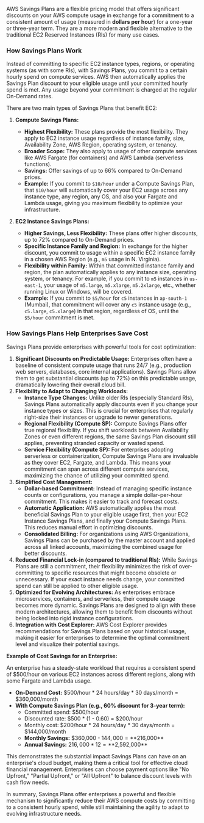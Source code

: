 AWS Savings Plans are a flexible pricing model that offers significant discounts on your AWS compute usage in exchange for a commitment to a consistent amount of usage (measured in **dollars per hour**) for a one-year or three-year term. They are a more modern and flexible alternative to the traditional EC2 Reserved Instances (RIs) for many use cases.

### How Savings Plans Work

Instead of committing to specific EC2 instance types, regions, or operating systems (as with some RIs), with Savings Plans, you commit to a certain hourly spend on compute services. AWS then automatically applies the Savings Plan discount to your eligible usage until your committed hourly spend is met. Any usage beyond your commitment is charged at the regular On-Demand rates.

There are two main types of Savings Plans that benefit EC2:

1.  **Compute Savings Plans:**
    * **Highest Flexibility:** These plans provide the most flexibility. They apply to EC2 instance usage regardless of instance family, size, Availability Zone, AWS Region, operating system, or tenancy.
    * **Broader Scope:** They also apply to usage of other compute services like AWS Fargate (for containers) and AWS Lambda (serverless functions).
    * **Savings:** Offer savings of up to 66% compared to On-Demand prices.
    * **Example:** If you commit to `$10/hour` under a Compute Savings Plan, that `$10/hour` will automatically cover your EC2 usage across any instance type, any region, any OS, and also your Fargate and Lambda usage, giving you maximum flexibility to optimize your infrastructure.

2.  **EC2 Instance Savings Plans:**
    * **Higher Savings, Less Flexibility:** These plans offer higher discounts, up to 72% compared to On-Demand prices.
    * **Specific Instance Family and Region:** In exchange for the higher discount, you commit to usage within a specific EC2 instance family in a chosen AWS Region (e.g., `m5` usage in N. Virginia).
    * **Flexibility within Family:** Within that committed instance family and region, the plan automatically applies to any instance size, operating system, or tenancy. For example, if you commit to `m5` instances in `us-east-1`, your usage of `m5.large`, `m5.xlarge`, `m5.2xlarge`, etc., whether running Linux or Windows, will be covered.
    * **Example:** If you commit to `$5/hour` for `c5` instances in `ap-south-1` (Mumbai), that commitment will cover any `c5` instance usage (e.g., `c5.large`, `c5.xlarge`) in that region, regardless of OS, until the `$5/hour` commitment is met.

### How Savings Plans Help Enterprises Save Cost

Savings Plans provide enterprises with powerful tools for cost optimization:

1.  **Significant Discounts on Predictable Usage:** Enterprises often have a baseline of consistent compute usage that runs 24/7 (e.g., production web servers, databases, core internal applications). Savings Plans allow them to get substantial discounts (up to 72%) on this predictable usage, dramatically lowering their overall cloud bill.
2.  **Flexibility to Adapt to Changing Workloads:**
    * **Instance Type Changes:** Unlike older RIs (especially Standard RIs), Savings Plans automatically apply discounts even if you change your instance types or sizes. This is crucial for enterprises that regularly right-size their instances or upgrade to newer generations.
    * **Regional Flexibility (Compute SP):** Compute Savings Plans offer true regional flexibility. If you shift workloads between Availability Zones or even different regions, the same Savings Plan discount still applies, preventing stranded capacity or wasted spend.
    * **Service Flexibility (Compute SP):** For enterprises adopting serverless or containerization, Compute Savings Plans are invaluable as they cover EC2, Fargate, and Lambda. This means your commitment can span across different compute services, maximizing the chance of utilizing your committed spend.
3.  **Simplified Cost Management:**
    * **Dollar-based Commitment:** Instead of managing specific instance counts or configurations, you manage a simple dollar-per-hour commitment. This makes it easier to track and forecast costs.
    * **Automatic Application:** AWS automatically applies the most beneficial Savings Plan to your eligible usage first, then your EC2 Instance Savings Plans, and finally your Compute Savings Plans. This reduces manual effort in optimizing discounts.
    * **Consolidated Billing:** For organizations using AWS Organizations, Savings Plans can be purchased by the master account and applied across all linked accounts, maximizing the combined usage for better discounts.
4.  **Reduced Financial Lock-in (compared to traditional RIs):** While Savings Plans are still a commitment, their flexibility minimizes the risk of over-committing to specific resources that might become obsolete or unnecessary. If your exact instance needs change, your committed spend can still be applied to other eligible usage.
5.  **Optimized for Evolving Architectures:** As enterprises embrace microservices, containers, and serverless, their compute usage becomes more dynamic. Savings Plans are designed to align with these modern architectures, allowing them to benefit from discounts without being locked into rigid instance configurations.
6.  **Integration with Cost Explorer:** AWS Cost Explorer provides recommendations for Savings Plans based on your historical usage, making it easier for enterprises to determine the optimal commitment level and visualize their potential savings.

**Example of Cost Savings for an Enterprise:**

An enterprise has a steady-state workload that requires a consistent spend of $500/hour on various EC2 instances across different regions, along with some Fargate and Lambda usage.

* **On-Demand Cost:** $500/hour * 24 hours/day * 30 days/month = $360,000/month
* **With Compute Savings Plan (e.g., 60% discount for 3-year term):**
    * Committed spend: $500/hour
    * Discounted rate: $500 * (1 - 0.60) = $200/hour
    * Monthly cost: $200/hour * 24 hours/day * 30 days/month = $144,000/month
    * **Monthly Savings:** $360,000 - $144,000 = **$216,000**
    * **Annual Savings:** $216,000 * 12 = **$2,592,000**

This demonstrates the substantial impact Savings Plans can have on an enterprise's cloud budget, making them a critical tool for effective cloud financial management. Enterprises can choose payment options like "No Upfront," "Partial Upfront," or "All Upfront" to balance discount levels with cash flow needs.

In summary, Savings Plans offer enterprises a powerful and flexible mechanism to significantly reduce their AWS compute costs by committing to a consistent hourly spend, while still maintaining the agility to adapt to evolving infrastructure needs.
